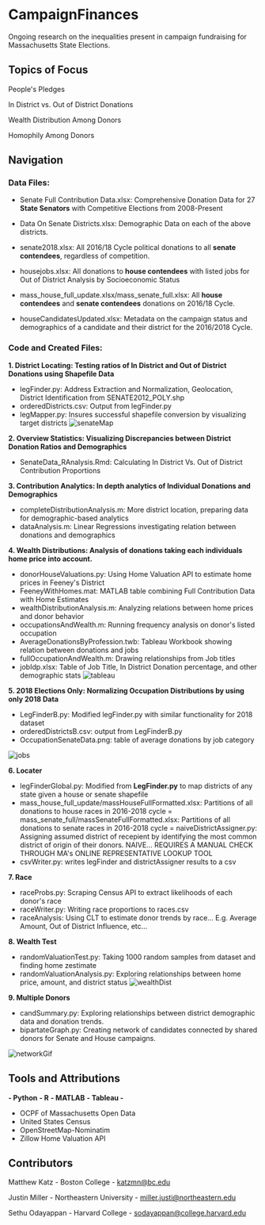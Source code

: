 # CampaignFinances
Ongoing research on the inequalities present in campaign fundraising for Massachusetts State Elections.

## Topics of Focus
People's Pledges
  
In District vs. Out of District Donations
  
Wealth Distribution Among Donors

Homophily Among Donors

## Navigation
### Data Files:
- Senate Full Contribution Data.xlsx: Comprehensive Donation Data for 27 **State Senators** with Competitive Elections from 2008-Present

- Data On Senate Districts.xlsx: Demographic Data on each of the above districts.

- senate2018.xlsx: All 2016/18 Cycle political donations to all **senate contendees**, regardless of competition.

- housejobs.xlsx: All donations to **house contendees** with listed jobs for Out of District Analysis by Socioeconomic Status

- mass_house_full_update.xlsx/mass_senate_full.xlsx: All **house contendees** and **senate contendees** donations on 2016/18 Cycle.

- houseCandidatesUpdated.xlsx: Metadata on the campaign status and demographics of a candidate and their district for the 2016/2018 Cycle.

### Code and Created Files:
**1. District Locating: Testing ratios of In District and Out of District Donations using Shapefile Data**
- legFinder.py: Address Extraction and Normalization, Geolocation, District Identification from SENATE2012_POLY.shp
- orderedDistricts.csv: Output from legFinder.py 
- legMapper.py: Insures successful shapefile conversion by visualizing target districts
![senateMap](https://github.com/justinmiller33/CampaignFinances/blob/master/District%20Locating/senateDistrictMap.png)

**2. Overview Statistics: Visualizing Discrepancies between District Donation Ratios and Demographics**
- SenateData_RAnalysis.Rmd: Calculating In District Vs. Out of District Contribution Proportions

**3. Contribution Analytics: In depth analytics of Individual Donations and Demographics**
- completeDistributionAnalysis.m: More district location, preparing data for demographic-based analytics
- dataAnalysis.m: Linear Regressions investigating relation between donations and demographics

**4. Wealth Distributions: Analysis of donations taking each individuals home price into account.**
- donorHouseValuations.py: Using Home Valuation API to estimate home prices in Feeney's District
- FeeneyWithHomes.mat: MATLAB table combining Full Contribution Data with Home Estimates
- wealthDistributionAnalysis.m: Analyzing relations between home prices and donor behavior
- occupationsAndWealth.m: Running frequency analysis on donor's listed occupation
- AverageDonationsByProfession.twb: Tableau Workbook showing relation between donations and jobs
- fullOccupationAndWealth.m: Drawing relationships from Job titles
- jobIdp.xlsx: Table of Job Title, In District Donation percentage, and other demographic stats
![tableau](https://github.com/justinmiller33/CampaignFinances/blob/master/Wealth%20Distributions/donationsByProffession.PNG)

**5. 2018 Elections Only: Normalizing Occupation Distributions by using only 2018 Data**
- LegFinderB.py: Modified legFinder.py with similar functionality for 2018 dataset
- orderedDistrictsB.csv: output from LegFinderB.py
- OccupationSenateData.png: table of average donations by job category

![jobs](https://github.com/justinmiller33/CampaignFinances/blob/master/2018%20Elections%20Only/OccupationSenateData.PNG)

**6. Locater**
- legFinderGlobal.py: Modified from **LegFinder.py** to map districts of any state given a house or senate shapefile
- mass_house_full_update/massHouseFullFormatted.xlsx: Partitions of all donations to house races in 2016-2018 cycle
= mass_senate_full/massSenateFullFormatted.xlsx: Partitions of all donations to senate races in 2016-2018 cycle
= naiveDistrictAssigner.py: Assigning assumed district of recepient by identifying the most common district of origin of their donors. NAIVE... REQUIRES A MANUAL CHECK THROUGH MA's ONLINE REPRESENTATIVE LOOKUP TOOL
- csvWriter.py: writes legFinder and districtAssigner results to a csv

**7. Race**
- raceProbs.py: Scraping Census API to extract likelihoods of each donor's race
- raceWriter.py: Writing race proportions to races.csv
- raceAnalysis: Using CLT to estimate donor trends by race... E.g. Average Amount, Out of District Influence, etc...

**8. Wealth Test**
- randomValuationTest.py: Taking 1000 random samples from dataset and finding home zestimate
- randomValuationAnalysis.py: Exploring relationships between home price, amount, and district status
![wealthDist](https://github.com/justinmiller33/CampaignFinances/blob/master/Wealth%20Test/donorHomePrice.png)

**9. Multiple Donors**
- candSummary.py: Exploring relationships between district demographic data and donation trends.
- bipartateGraph.py: Creating network of candidates connected by shared donors for Senate and House campaigns.

![networkGif](https://github.com/justinmiller33/justinmiller33.github.io/blob/master/network.gif)

## Tools and Attributions

**- Python**
**- R**
**- MATLAB**
**- Tableau -**
- OCPF of Massachusetts Open Data
- United States Census
- OpenStreetMap-Nominatim
- Zillow Home Valuation API






## Contributors
Matthew Katz - Boston College - katzmn@bc.edu

Justin Miller - Northeastern University - miller.justi@northeastern.edu

Sethu Odayappan - Harvard College - sodayappan@college.harvard.edu
